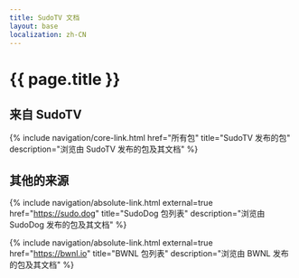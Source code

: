 ```yaml
---
title: SudoTV 文档
layout: base
localization: zh-CN
---
```


# {{ page.title }}

## 来自 SudoTV

{% include navigation/core-link.html
    href="所有包"
    title="SudoTV 发布的包"
    description="浏览由 SudoTV 发布的包及其文档"
%}

## 其他的来源

{% include navigation/absolute-link.html
    external=true
    href="https://sudo.dog"
    title="SudoDog 包列表"
    description="浏览由 SudoDog 发布的包及其文档"
%}

{% include navigation/absolute-link.html
    external=true
    href="https://bwnl.io"
    title="BWNL 包列表"
    description="浏览由 BWNL 发布的包及其文档"
%}